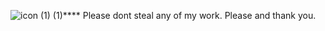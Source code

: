 ![icon (1) (1)](https://github.com/user-attachments/assets/ebab01d5-612f-4a09-bebc-2aa636b15d8a)****
Please dont steal any of my work. Please and thank you.
